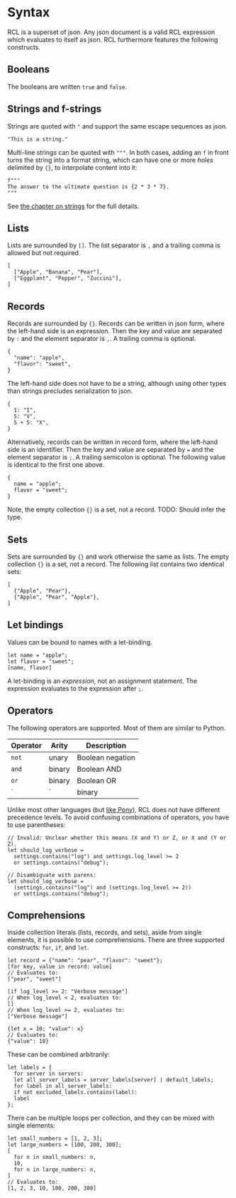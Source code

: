 # Syntax

RCL is a superset of json. Any json document is a valid RCL expression which
evaluates to itself as json. RCL furthermore features the following constructs.

## Booleans

The booleans are written `true` and `false`.

## Strings and f-strings

Strings are quoted with `"` and support the same escape sequences as json.

    "This is a string."

Multi-line strings can be quoted with `"""`. In both cases, adding an `f` in
front turns the string into a format string, which can have one or more _holes_
delimited by `{}`, to interpolate content into it:

    f"""
    The answer to the ultimate question is {2 * 3 * 7}.
    """

See [the chapter on strings](strings.md) for the full details.

## Lists

Lists are surrounded by `[]`. The list separator is `,` and a trailing comma is
allowed but not required.

    [
      ["Apple", "Banana", "Pear"],
      ["Eggplant", "Pepper", "Zuccini"],
    ]

## Records

Records are surrounded by `{}`. Records can be written in json form, where the
left-hand side is an expression. Then the key and value are separated by `:` and
the element separator is `,`. A trailing comma is optional.

    {
      "name": "apple",
      "flavor": "sweet",
    }

The left-hand side does not have to be a string, although using other types than
strings precludes serialization to json.

    {
      1: "I",
      5: "V",
      5 + 5: "X",
    }

Alternatively, records can be written in record form, where the left-hand side
is an identifier. Then the key and value are separated by `=` and the element
separator is `;`. A trailing semicolon is optional. The following value is
identical to the first one above.

    {
      name = "apple";
      flavor = "sweet";
    }

Note, the empty collection `{}` is a set, not a record.
TODO: Should infer the type.

## Sets

Sets are surrounded by `{}` and work otherwise the same as lists. The empty
collection `{}` is a set, not a record. The following list contains two
identical sets:

    [
      {"Apple", "Pear"},
      {"Apple", "Pear", "Apple"},
    ]

## Let bindings

Values can be bound to names with a let-binding.

    let name = "apple";
    let flavor = "sweet";
    [name, flavor]

A let-binding is an _expression_, not an assignment statement. The expression
evaluates to the expression after `;`.

## Operators

The following operators are supported. Most of them are similar to Python.

| Operator | Arity  | Description |
|----------|--------|-------------|
| `not`    | unary  | Boolean negation |
| `and`    | binary | Boolean <abbr>AND</abbr> |
| `or`     | binary | Boolean <abbr>OR</abbr> |
| `|`      | binary | Set or record union, right-biased for records |

Unlike most other languages (but [like Pony][pony-ops]), RCL does not have
different precedence levels. To avoid confusing combinations of operators, you
have to use parentheses:

    // Invalid: Unclear whether this means (X and Y) or Z, or X and (Y or Z).
    let should_log_verbose =
      settings.contains("log") and settings.log_level >= 2
      or settings.contains("debug");

    // Disambiguate with parens:
    let should_log_verbose =
      (settings.contains("log") and (settings.log_level >= 2))
      or settings.contains("debug");

[pony-ops]: https://tutorial.ponylang.io/expressions/ops.html#precedence

## Comprehensions

Inside collection literals (lists, records, and sets), aside from single
elements, it is possible to use comprehensions. There are three supported
constructs: `for`, `if`, and `let`.

    let record = {"name": "pear", "flavor": "sweet"};
    [for key, value in record: value]
    // Evaluates to:
    ["pear", "sweet"]

    [if log_level >= 2: "Verbose message"]
    // When log_level < 2, evaluates to:
    []
    // When log_level >= 2, evaluates to:
    ["Verbose message"]

    {let x = 10; "value": x}
    // Evaluates to:
    {"value": 10}

These can be combined arbitrarily:

    let labels = {
      for server in servers:
      let all_server_labels = server_labels[server] | default_labels;
      for label in all_server_labels:
      if not excluded_labels.contains(label):
      label
    };

There can be multiple loops per collection, and they can be mixed with single
elements:

    let small_numbers = [1, 2, 3];
    let large_numbers = [100, 200, 300];
    [
      for n in small_numbers: n,
      10,
      for n in large_numbers: n,
    ]
    // Evaluates to:
    [1, 2, 3, 10, 100, 200, 300]
